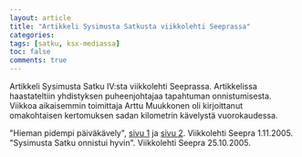```yaml
---
layout: article
title: "Artikkeli Sysimusta Satkusta viikkolehti Seeprassa"
categories:
tags: [satku, ksx-mediassa]
toc: false
comments: true
---
```


Artikkeli Sysimusta Satku IV:sta viikkolehti Seeprassa. Artikkelissa
haastateltiin yhdistyksen puheenjohtajaa tapahtuman onnistumisesta.
Viikkoa aikaisemmin toimittaja Arttu Muukkonen oli kirjoittanut
omakohtaisen kertomuksen sadan kilometrin kävelystä vuorokaudessa.

"Hieman pidempi päiväkävely", [sivu
1](/images/artikkeli-sysimusta-satkusta-viikkolehti-seeprassa/am100_1.pdf)
ja [sivu
2](/images/artikkeli-sysimusta-satkusta-viikkolehti-seeprassa/am100_2.pdf).
Viikkolehti Seepra 1.11.2005. "Sysimusta Satku onnistui hyvin".
Viikkolehti Seepra 25.10.2005.
